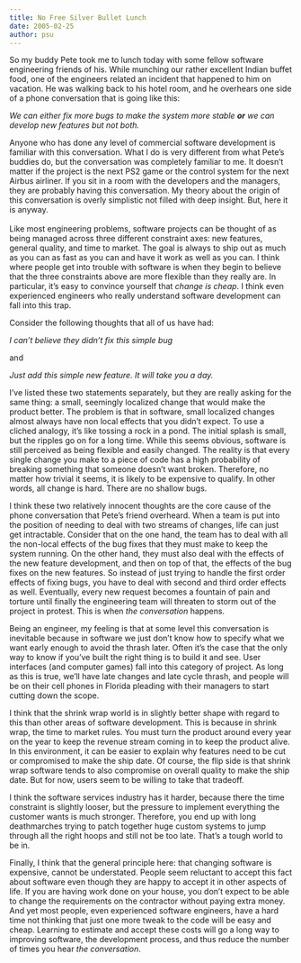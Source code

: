 ```yaml
---
title: No Free Silver Bullet Lunch
date: 2005-02-25
author: psu
---
```


<p>So my buddy Pete took me to lunch today with some fellow software engineering friends of his. While munching our rather excellent Indian buffet food, one of the engineers related an incident that happened to him on vacation. He was walking back to his hotel room, and he overhears one side of a phone conversation that is going like this:</p>
<p><em>We can either fix more bugs to make the system more stable <strong>or</strong> we can develop new features but not both.</em></p>
<p>Anyone who has done any level of commercial software development is familiar with this conversation. What I do is very different from what Pete&#8217;s buddies do, but the conversation was completely familiar to me. It doesn&#8217;t matter if the project is the next PS2 game or the control system for the next Airbus airliner. If you sit in a room with the developers and the managers, they are probably having this conversation. My theory about the origin of this conversation is overly simplistic not filled with deep insight. But, here it is anyway.<br />
<span id="more-317"></span><br />
Like most engineering problems, software projects can be thought of as being managed across three different constraint axes: new features, general quality, and time to market. The goal is always to ship out as much as you can as fast as you can and have it work as well as you can.  I think where people get into trouble with software is when they begin to believe that the three constraints above are more flexible than they really are. In particular, it&#8217;s easy to convince yourself that <em>change is cheap</em>. I think even experienced engineers who really understand software development can fall into this trap.</p>
<p>Consider the following thoughts that all of us have had:</p>
<p><em>I can&#8217;t believe they didn&#8217;t fix this simple bug</em></p>
<p>and</p>
<p><em>Just add this simple new feature. It will take you a day.</em></p>
<p>I&#8217;ve listed these two statements separately, but they are really asking for the same thing: a small, seemingly localized change that would make the product better. The problem is that in software, small localized changes almost always have non local effects that you didn&#8217;t expect. To use a cliched analogy, it&#8217;s like tossing a rock in a pond. The initial splash is small, but the ripples go on for a long time. While this seems obvious, software is still perceived as being flexible and easily changed.  The reality is that every single change you make to a piece of code has a high probability of breaking something that someone doesn&#8217;t want broken. Therefore, no matter how trivial it seems, it is likely to be expensive to qualify. In other words, all change is hard. There are no shallow bugs.</p>
<p>I think these two relatively innocent thoughts are the core cause of the phone conversation that Pete&#8217;s friend overheard. When a team is put into the position of needing to deal with two streams of changes, life can just get intractable. Consider that on the one hand, the team has to deal with all the non-local effects of the bug fixes that they must make to keep the system running. On the other hand, they must also deal with the effects of the new feature development, and then on top of that, the effects of the bug fixes on the new features. So instead of just trying to handle the first order effects of fixing bugs, you have to deal with second and third order effects as well. Eventually, every new request becomes a fountain of pain and torture until finally the engineering team will threaten to storm out of the project in protest. This is when <em>the conversation</em> happens.</p>
<p>Being an engineer, my feeling is that at some level this conversation is inevitable because in software we just don&#8217;t know how to specify what we want early enough to avoid the thrash later. Often it&#8217;s the case that the only way to know if you&#8217;ve built the right thing is to build it and see. User interfaces (and computer games) fall into this category of project. As long as this is true, we&#8217;ll have late changes and late cycle thrash, and people will be on their cell phones in Florida pleading with their managers to start cutting down the scope.</p>
<p>I think that the shrink wrap world is in slightly better shape with regard to this than other areas of software development. This is because in shrink wrap, the time to market rules. You must turn the product around every year on the year to keep the revenue stream coming in to keep the product alive. In this environment, it can be easier to explain why features need to be cut or compromised to make the ship date. Of course, the flip side is that shrink wrap software tends to also compromise on overall quality to make the ship date. But for now, users seem to be willing to take that tradeoff.</p>
<p>I think the software services industry has it harder, because there the time constraint is slightly looser, but the pressure to implement everything the customer wants is much stronger. Therefore, you end up with long deathmarches trying to patch together huge custom systems to jump through all the right hoops and still not be too late. That&#8217;s a tough world to be in.</p>
<p>Finally, I think that the general principle here: that changing software is expensive, cannot be understated. People seem reluctant to accept this  fact about  software even though they are happy to accept it in other aspects of life. If you are having work done on  your house, you don&#8217;t expect to be able to change the requirements on the contractor without paying extra money. And yet most people, even experienced software engineers,  have a hard time not thinking that just one more tweak to the code will be easy and cheap. Learning to estimate and accept these costs will go a long way to improving software, the development process, and thus reduce the number of times you hear <em>the conversation</em>.</p>

